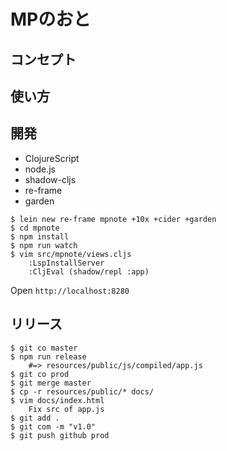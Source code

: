 # MPのおと

## コンセプト

## 使い方

## 開発

- ClojureScript
- node.js
- shadow-cljs
- re-frame
- garden

```shell-session
$ lein new re-frame mpnote +10x +cider +garden
$ cd mpnote
$ npm install
$ npm run watch
$ vim src/mpnote/views.cljs
    :LspInstallServer
    :CljEval (shadow/repl :app)
```

Open `http://localhost:8280`

## リリース

```shell-session
$ git co master
$ npm run release
    #=> resources/public/js/compiled/app.js
$ git co prod
$ git merge master
$ cp -r resources/public/* docs/
$ vim docs/index.html
    Fix src of app.js
$ git add .
$ git com -m "v1.0"
$ git push github prod
```
